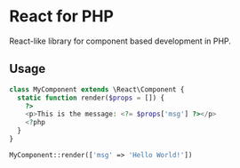 # React for PHP

React-like library for component based development in PHP.

## Usage

```php
class MyComponent extends \React\Component {
  static function render($props = []) {
    ?>
    <p>This is the message: <?= $props['msg'] ?></p>
    <?php
  }
}

MyComponent::render(['msg' => 'Hello World!'])
```
